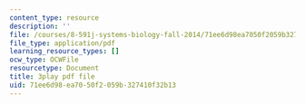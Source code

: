 ```yaml
---
content_type: resource
description: ''
file: /courses/8-591j-systems-biology-fall-2014/71ee6d98ea7050f2059b327410f32b13_KLrPm-BEEOI.pdf
file_type: application/pdf
learning_resource_types: []
ocw_type: OCWFile
resourcetype: Document
title: 3play pdf file
uid: 71ee6d98-ea70-50f2-059b-327410f32b13
---
```

